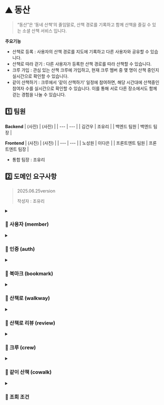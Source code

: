 # ⛰️ 동산
> “동산”은 ‘동네 산책’의 줄임말로, 산책 경로를 기록하고 함께 산책을 즐길 수 있는 소셜 산책 서비스 입니다. 

**주요기능** 
- 산책로 등록 : 사용자의 산책 경로를 지도에 기록하고 다른 사용자와 공유할 수 있습니다. 
- 산책로 따라 걷기 : 다른 사용자가 등록한 산책 경로를 따라 산책할 수 있습니다. 
- 크루 가입 : 관심 있는 산책 크루에 가입하고, 현재 크루 멤버 중 몇 명이 산책 중인지 실시간으로 확인할 수 있습니다. 
- 같이 산책하기 : 크루에서 ‘같이 산책하기’ 일정에 참여하면, 해당 시간대에 산책중인 참여자 수를 실시간으로 확인할 수 있습니다. 이를 통해 서로 다른 장소에서도 함께 걷는 경험을 나눌 수 있습니다.

## 1️⃣ 팀원
**Backend**
| (사진) | (사진) |
| --- | --- |
| 김건우 | 조유리 |
| 백엔드 팀원 | 백엔드 팀장 |

**Frontend**
| (사진) | (사진) |
| --- | --- |
| 노성원 | 이다은 |
| 프론트엔트 팀원 | 프론트엔트 팀장 |

- 통합 팀장 : 조유리

## 2️⃣ 도메인 요구사항
> 2025.06.25version
> 
> 작성자 : 조유리

<details>
  <summary><h3> 🗻 사용자 (member) </h3></summary>
    
### 용어 정리

| 용어  | 설명 | 비고 |
| --- | --- | --- |
| email | 소셜 로그인에서 제공받는 사용자 이메일 | Apple의 경우 이메일을 닉네임으로 저장 |
| nickname | 소셜 로그인에서 제공받는 사용자 닉네임 | 소셜 플팻폼에게 전달받는 닉네임은 글자 제한이 없지만, 닉네임을 수정할 때는 1자 이상 9자 이하로만 수정 가능하다. |
| role | 사용자의 권한을 나타내는 값 | e.g.) ROLE_ADMIN(관리자), ROLE_USER(일반 사용자) |

### User Story

#### Command

**닉네임 수정**

> 사용자는 자신의 닉네임을 수정할 수 있다.
> 
- 비즈니스 로직
    - 1자 이상 9자 이하의 문자열로만 수정할 수 있다.
    - 단, 글자수가 길어 페이지를 벗어나는 경우, UI 디자인에 따라 말줄임 처리(…)를 한다.

#### Query

**프로필 조회**

> 사용자는 자신의 현재 프로필 정보(닉네임, 이메일, 프로필 사진)를 확인할 수 있다.
</details>



<details>
  <summary><h3> 🗻 인증 (auth) </h3></summary>
<ul>

### 용어 정리

| 용어  | 설명 | 비고 |
| --- | --- | --- |
| provider | 로그인 제공자 | e.g.) NAVER, KAKAO, APPLE |
| access token | 인증 후 발급되는 짧은 수명의 JWT 토큰 |  |
| refresh token | access token이 만료되었을 때 재발급에 사용되는 장기 수명 토큰 | 보안을 위해 HttpOnly 쿠키로 저장 |

### User Story

#### Command

**소셜 로그인**

> 사용자는 소셜 로그인(Naver, Kakao, Apple)으로 로그인할 수 있다.
> 
- 소셜 플랫폼에서 받은 이메일, 닉네임을 사용자 정보로 저장한다.
- Apple 로그인의 경우 닉네임이 제공되지 않으므로 이메일을 닉네임으로 사용한다.
- 동일한 이메일이라도 provider가 다르면 별개의 계정으로 인식하여 신규 가입 처리한다.
- 신규 회원은 ROLE_USER로 자동 회원가입 처리된다.
- 로그인 시 access token과 refresh token을 쿠키에 발급한다.

**토큰 재발급**

> access token이 만료되면 refresh token을 사용하여 access token과 refresh token을 재발급한다.
> 
- refresh token의 유효성 검증 후 새로운 토큰 세트를 발급한다.
- refresh token이 만료되었거나 변조되었을 경우에는 재로그인이 필요하다.

**로그아웃**

> 사용자는 로그아웃할 수 있다.
> 
- 로그아웃 시 서버는 access token과 refresh token 쿠키를 만료 처리한다.
</details>


<details>
  <summary><h3> 🗻 북마크 (bookmark) </h3></summary>

### 용어 정리

| 용어  | 설명 | 비고 |
| --- | --- | --- |
| name (북마크 이름) | 사용자가 지정한 북마크의 고유한 이름(사용자 범위 내 유일) <br>  1~255자 |
| 사용자 ID | 북마크 소유자의 식별자 |  |
| 산책로 ID | 북마크에 포함되는 산책로의 식별자 |  |

### User Story

#### Command

**북마크 생성**

> 사용자는 북마크 이름을 입력하여 북마크를 생성할 수 있다.
> 
- 사용자는 자신이 기존에 생성했던 북마크와 동일한 이름의 북마크를 생성할 수 없다.

**북마크 이름 수정**

> 사용자는 자신이 생성한 북마크의 이름을 수정할 수 있다.
> 
- 사용자는 자신이 기존에 생성했던 북마크와 동일한 이름으로 수정할 수 없다.

**북마크에 산책로 추가&제외**

> 사용자는 자신이 생성한 북마크에 산책로를 추가하거나 제외할 수 있다.
> 
- 하나의 산책로는 여러 개의 북마크에 포함될 수 있다.
- 이미 북마크에 추가된 산책로를 중복으로 추가할 수 없다.

**북마크 삭제**

> 사용자는 자신이 생성한 북마크를 삭제할 수 있다.
> 

#### Query

**북마크 목록 조회**

> 사용자가 생성한 북마크 목록을 제공한다.
> 

**북마크에 저장된 & 좋아요 한 산책로 조회**

> 사용자는 자신이 생성한 각 북마크 저장된 산책로 목록을 조회할 수 있다.
> 
- 비공개 산책로는 자신이 등록한 산책로인 경우에만 조회 가능하다.

</details>





<details>
  <summary><h3> 🗻 산책로 (walkway) </h3></summary>

### 용어 정리

| 용어  | 설명 | 비고 |
| --- | --- | --- |
| name | 산책로 이름  | 1~15자 |
| memo  | 산책로 설명 | 0~100자 |
| exposeLevel  | 산책로 공개 여부  | PUBLIC (공개), PRIVATE (비공개) |
| hashtags | 해시 태그 |  |
| distanceKm | 산책 거리 (km) | km 단위 |
| timeSec | 산책 시간 (초) | 초 단위 |
| course | 산책 경로 |  |
| courseImageUrl | 산책 경로 이미지 |  |

### User Story

#### Command

**산책로 등록**

> 산책로를 등록할 수 있다.
> 
- 입력 값(request body) : 산책로 등록을 위해 다음 정보를 입력해야 한다
    
    
    | 필드명 | 타입 | 제약 및 설명 |
    | --- | --- | --- |
    | courseImageId | Long | 코스 이미지 ID (필수) |
    | name | String | 산책로 제목, 최대 15자 (필수) |
    | memo | String | 산책로 메모, 최대 100자 (선택) |
    | distance | Double | 거리(km), 최소 0.2 이상 |
    | time | Integer | 예상 소요 시간(초), 최소 300초 |
    | hashtags | List<String> | 관련 태그 리스트 (필수) |
    | walkwayExposeLevel | Enum | 공개 범위 설정 (PRIVATE, PUBLIC) |
    | course | List<WalkwayCoordinate> | 위도&경로를 리스트로 전달 |
- 산책 시간이 5분 이상, 거리가 200m 이상을 만족해야 산책로 등록이 가능하다.
- 산책로 코스 이미지를 먼저 등록하고, 산책로 코스 이미지 ID를 사용한다.

**산책로 수정**

> 자신이 등록한 산책로의 이름, 메모, hashtag, 공개&비공개 여부를 수정할 수 있다.
> 

**산책로 삭제**

> 자신이 등록한 산책로를 삭제할 수 있다.
> 

**산책로 이용**

> 산책로를 이용하고, 이용 기록을 저장할 수 있다.
> 
- 산책 시간, 거리를 저장한다.

**산책로 좋아요&좋아요 취소**

> 산책로를 좋아요 & 좋아요 취소할 수 있다.
> 

#### Query

**산책로 단건 조회**

> 산책로 정보, 리뷰 통계 정보, 사용자의 좋아요 여부, 사용자의 북마크 여부, 좋아요 개수를 제공합니다.
> 
- 리뷰 통계 정보 : 평균 평점, 리뷰 개수, 각 별점(1~5점)의 비율
- 타인이 등록한 비공개 산책로의 리뷰는 조회할 수 없다.

**사용자가 산책로를 각 북마크에 추가했는지 조회**

> 사용자가 산책로를 각 북마크에 추가 했는지 여부를 제공합니다.
> 
- 자신이 등록한 북마크들의 추가 여부를 제공합니다.
- 정렬 : 북마크 생성 시각 기준 내림차순

**산책로 검색**

> 사용자의 현재 위치를 기준으로 일정 반경 내에 있는 산책로를 검색합니다.
> 
- 필수 요청 파라미터는 다음과 같다.
    - sort (정렬)
        - liked : 좋아요 내림차순
        - rating : 리뷰 평점 내림차순
    - latitude (현재 위치의 위도)
    - longitude (현재 위치의 경도)
    - distance (검색 반경, km)
        - 소수점 아래 2자리
- 타인이 등록한 비공개 산책로는 제공하지 않는다.

**사용자가 등록한 산책로 조회**

> 사용자가 등록한 산책로의 정보, 리뷰 개수, 리뷰 평균 별점, 좋아요 개수를 제공합니다.
> 
- 정렬 : 등록한 시각 기준 내림차순

**사용자가 좋아요한 산책로 조회**

> 사용자가 좋아요한 산책로의 정보, 리뷰 개수, 리뷰 평균 별점, 좋아요 개수를 제공합니다.
> 
- 정렬 : 좋아요한 시각 기준 내림차순

**산책로 이용 내역 및 리뷰 작성 가능 여부 조회 (리뷰 or 산책로)**

> 사용자의 산책 기록 목록을 조회하고, 각 기록에 연결된 산책로 정보, 리뷰, 리뷰 통계, 좋아요 수를 제공한다.
> 
- 타인이 등록한 비공개 산책로의 리뷰는 조회할 수 없다.

</details>





<details>
  <summary><h3> 🗻 산책로 리뷰 (review) </h3></summary>

### 용어 정리

| 용어  | 설명 | 비고 |
| --- | --- | --- |
| rating | 별점 | 1~5의 정수 |
| content | 리뷰 내용 | 1~255자 |

### User Story

#### Command

**리뷰 작성하기**

> 산책을 완료한 산책로의 리뷰를 작성할 수 있다.
> 
- 산책로 거리의 2/3 이상을 걸어야 리뷰 작성이 가능하다.
- 한번의 산책에는 한번의 리뷰만 작성 가능하다.
- 별점과 리뷰 내용을 필수로 작성한다.
    - 별점 : 1~5 사이의 정수
    - 리뷰 내용 : 1~255자

#### Query

**리뷰 내용 조회**

> 등록된 리뷰의 별점, 리뷰 내용들을 조회할 수 있다.
> 
- 정렬
    - 리뷰 등록 시각 최신순(latest),
    - 별점이 높은 순(rating)
- 타인이 등록한 비공개 산책로의 리뷰 내용을 조회할 수 없다.

**리뷰 별점 조회**

> 리뷰 수, 평균 평점, 각 별점(1~5점)의 비율을 제공한다.
> 
- 타인이 등록한 비공개 산책로의 별점을 조회할 수 없다.

**본인이 작성한 리뷰 조회**

> 본인이 작성한 리뷰를 조회할 수 있다.
> 
- 정렬 : 리뷰 작성 시각 최신순
- 타인이 등록한 비공개 산책로의 리뷰는 조회할 수 없다.

</details>





<details>
  <summary><h3>   🗻 크루 (crew) </h3></summary>

### 용어 정리

| 용어 | 설명 | 비고 |
| --- | --- | --- |
| name | 크루 이름 | 1~20자  <br> 중복 불가  <br> 필수 값 |
| description | 크루 소개글 | 0~250자  <br>  필수 아님 |
| rule | 크루 규칙 | 0~250자  <br>  필수 아님 |
| crewImageUrl | 크루 대표 사진 | 필수 아님 |
| crewType | 크루의 공개 여부 설정 | 공개 : `PUBLIC`  <br> 비공개 : `PRIVATE`  <br>  필수 값 |
| password | 비공개 크루 가입을 위한 비밀번호 | 8~20자 <br>  해싱 저장  <br>  PRIVATE 크루 이면 필수 입력  <br> PUBLIC 크루이면 null |
| capacityType | 크루 가입 인원 제한 여부 | 무제한 : `LIMITED`  <br> 제한 : `UNLIMITED` <br> 필수 값 |
| memberLimit | 가입 인원 제한 시(capacity_type = LIMITED) 최대 가입 가능 인원 | 2~100명 |
| role | 크루 내 역할 | `MANAGER`, `PARTICIPANT` |
- PUBLIC(공개) 크루는 누구나 크루 정보, 게시글, 활동 내역을 조회할 수 있다.
- PRIVATE(비공개) 크루는 가입한 크루원만 크루 정보, 게시글, 활동 내역을 조회할 수 있다.

### User Story

#### Command

**크루 생성**

> 사용자는 새로운 크루를 생성할 수 있다.
> 
- 입력 값(request body) : 크루 생성을 위해 다음 정보를 입력해야 한다
    - 크루 이름
        - 1 ~ 20자 (필수 입력)
        - 기존 크루 이름과 중복될 수 없음
    - 크루 소개글
        - 0 ~ 250자 (선택)
    - 크루 규칙
        - 0 ~ 250자 (선택)
    - 크루 공개 여부 (crew_type)
        - `PUBLIC` 또는 `PRIVATE` 중 하나 선택 (필수 입력)
    - 비밀번호
        - `PRIVATE`인 경우에만 입력 (8~20자, 필수)
        - 입력된 비밀번호는 해싱되어 저장됨
        - `PUBLIC`인 경우에는 null로 처리
    - 크루 모집 인원 제한 여부
        - 모집 인원 제한 여부를 true/false로 입력 (필수 입력)
    - 최대 모집 인원
        - 2~100명
        - 모집 인원을 제한할 경우 필수로 입력
    - 크루 이미지 ID
        - ‘크루 이미지 등록 API’를 사용해서 전달받은 이미지ID를 입력한다.
        - 필수 값 아님
- 크루를 생성한 사용자는 자동으로 해당 크루의 MANAGER로 등록된다.
- 중복되는 이름의 크루를 생성할 수 없다.

**크루 수정**

> 크루의 관리자는 크루 정보를 수정할 수 있다.
> 
- 입력 : (크루 등록 입력 값과 동일)
- 비즈니스 로직
    - 크루의 관리자만 크루 정보를 수정할 수 있다.
    - 수정 요청한 최대 모집 인원이 기존에 크루에 가입한 인원보다 적으면 예외를 반환한다.

**크루 탈퇴**

> 사용자는 자신이 가입한 크루를 탈퇴할 수 있다.
> 
- 크루의 관리자인 경우, 크루를 탈퇴할 수 없다.

**크루 가입**

> 사용자는 크루에 가입할 수 있다.
> 
- 이미 가입한 크루에는 중복 가입할 수 없다.
- 모집인원이 다 찼을 경우 가입이 불가능하다.
- `PUBLIC` 크루 : 누구나 즉시 가입 가능
- `PRIVATE` 크루 : 올바른 비밀번호를 입력해야 가입 가능
- 크루에 가입한 사용자는 자동으로 해당 크루의 PARTICIPANT로 가입된다.

#### Query

**크루 이름 중복 체크**

> 동일한 크루 이름이 이미 있는지 확인한다.
> 
- 크루 이름은 시스템 내에서 고유해야 한다.

**크루의 상세 정보 조회** 

> 특정 크루의 상세 정보를 보여주고, 해당 주 동안 크루원 전체의 총 산책 거리와 시간을 집계하여 제공한다.
> 
- 사용자는 가입하지 않은 비공개 크루의 피드를 조회할 수 없다.
- 조회 시점의 해당 주(월요일~일요일) 기준으코 크루원 전체의 산책 기록을 합산하여 거리(km)와 시간(시)를 소수점 아래 2자리까지 반올림하여 표시한다.

**크루 피드 조회**

> 크루원들의 산책 기록을 조회한다.
> 
- 사용자는 가입하지 않은 비공개 크루의 피드를 조회할 수 없다.
- 정렬 : 산책 완료 시점을 기준으로 최신순으로 정렬된다.
- 커서 기반 페이징을 사용한다.

**크루원 랭킹 조회**

> 크루원들의 산책 랭킹을 거리 또는 시간 기준으로 조회한다. 특정 기간(일간/주간/월간)에 대한 랭킹을 제공한다.
> 
- 사용자는 가입하지 않은 비공개 크루의 랭킹을 조회할 수 없다.
- 정렬
    - 거리 : 총 산책 거리가 긴 순서대로 정렬된다.
    - 시간 : 총 산책 시간이 긴 순서대로 정렬된다.
    - 동률 : 거리나 시간이 같으면 멤버 ID 오름차순으로 정렬된다.
- 기간 : 해당 주의 시작은 월요일, 월의 시작은 1일 이다.
- 기록 없는 멤버 : 해당 기간 동안 산책 기록이 없는 크루원도 랭킹에 포함되며, 이들의 거리와 시간은 0으로 처리된다.
- 커서 기반 페이징을 사용한다.

**추천 크루 조회**

> 크루원들의 일주일간의 산책 기록을 기준으로 크루를 조회한다.
> 
- 조회 요청한 사용자가 가입한 크루는 조회되지 않는다.
- 정렬
    - 산책 기록 수 : 산책 기록이 많은 순으로 정렬된다.
    - 수정 시간 : 산책 기록의 수가 같다면 수정 시간의 오름차 순으로 정렬한다.
    - 크루 아이디 : 산책 기록, 수정 시간이 같으면 크루 아이디 오름차 순으로 정렬한다.
- 기간 : 해당 주의 월요일 00:00 - 금요일 23:59
- 커서 기반 페이징을 사용한다.

</details>




<details>
  <summary><h3> 🗻 같이 산책 (cowalk) </h3></summary>

### 용어 정리
| 용어 | 설명 | 비고 |
| --- | --- | --- |
| capacityType | 인원 제한 여부 | 무제한 : `LIMITED` <br> 제한 : `UNLIMITED` <br> 필수 값 |
| memberLimit | 가입 인원 제한 시(capacity_type = LIMITED) 최대 가입 가능 인원 | 2~100명 |
| date | 산책 예정 날짜 | LocalDate |
| time | 산책 예정 시간 | LocalTime |
| cowalkParticipation | 같이 산책하기 참여자 | 한 사용자는 여러 모집글에 참여 가능 |
| cowalkComment | 모집글에 달린 댓글 정보 | 댓글 목록은 모집글 하위 |

#### User Story

#### Command

**같이 산책하기 모집글 작성**

> 같이 산책하기 모집글을 작성할 수 있다.
> 
- 해당 크루에 가입한 사용자만 모집글을 작성할 수 있다.
- 모집 가능 인원은 2~100으로 제한한다.
- 산책하기 모집글을 작성한 사람은 모집글 작성과 동시에 같이 산책하기에 자동으로 참여한다.

**같이 산책하기 참여** 

> 같이 산책하기에 참여할 수 있다.
> 
- 해당 크루에 가입한 사용자만 참여할 수 있다.
- 모집 인원이 다 찼을 경우 참여할 수 없다.

**같이 산책하기 모집글에 댓글 작성**

> 모집글에 댓글을 작성할 수 있다.
> 
- 해당 크루에 가입한 사용자만 댓글을 작성할 수 있다.

#### Query

**같이 산책하기 모집글 전체 조회**

> 같이 산책하기 모집글 전체를 페이징하여 제공한다.
> 
- 정렬 : 모집글 작성 시각 기준 내림차순

**같이 산책하기 모집글 단일 조회**

> 특정 모집글을 제공한다.
> 
- 가입하지 않은 비공개 크루의 모집글은 조회할 수 없다.

**같이 산책하기 모집글 댓글 조회**

> 특정 모집글의 댓글을 페이징하여 제공한다.
> 
- 가입하지 않은 비공개 크루의 모집글 댓글을 조회할 수 없다.
- 정렬 : 댓글 작성 시각 기준 내림차순

</details>




<details>
  <summary><h3> 🗻 조회 조건 </h3></summary>

#### 리스트 조회 API 공통 규칙

- 무조건 커서 기반 페이징 & 무한 스크롤 방식을 사용한다.

**Query String**

| key  | value | 비고 |
| --- | --- | --- |
| size | 한 페이지에 가져올 데이터 수 | 기본 값 : 10 |
| lastId | 마지막으로 조회된 항목의 ID (커서 역할) | 첫 페이지 : 경우 전달하지 않음  <br> 다음 페이지 요청 시 : 마지막으로 받은 데이터의 ID를 전달 |

**응답 형식**

```json
{
  "data": [
    {},
    {},
  ],
  "hasNext": true
}
```

- data : 조회된 데이터 목록 (리스트 형태)
- hasNext : 다음 페이지가 존재하는지 여부 (true or false)

</details>




